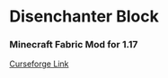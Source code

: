 # Disenchanter Block

### Minecraft Fabric Mod for 1.17

[Curseforge Link](https://www.curseforge.com/minecraft/mc-mods/disenchanter-block)